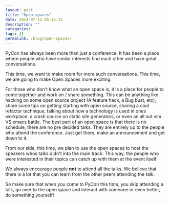 ```yaml
---
layout: post
title: "Open spaces"
date: 2014-07-12 05:15:33
description: ""
categories: 
tags: []
permalink: /blog/open-spaces/
---
```

PyCon has always been more than just a conference. It has been a place where people who have similar interests find each other and have great conversations.

This time, we want to make room for more such conversations. This time, we are going to make Open Spaces more exciting.

For those who don't know what an open space is, it is a place for people to come together and work on / share something. This can be anything like hacking on some open source project (A feature hack, a Bug bust, etc), share some tips on getting starting with open source, sharing a cool refactor technique, talking about how a technology is used in ones workplace, a crash course on static site generators, or even an all out vim VS emacs battle. The best part of an open space is that there is no schedule, there are no pre decided talks. They are entirely up to the people who attend the conference. Just get there, make an announcement and get down to it. 

From our side, this time, we plan to use the open spaces to host the speakers whos talks didn't into the main track. This way, the people who were interested in their topics can catch up with them at the event itself.

We always encourage people **not** to attend all the talks. We believe that there is a lot that you can learn from the other peers attending the talk.

So make sure that when you come to PyCon this time, you skip attending a talk, go over to the open space and interact with someone or even better, do something yourself!
